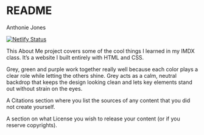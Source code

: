 # README

Anthonie Jones

[![Netlify Status](https://api.netlify.com/api/v1/badges/28ff486f-bddd-4c01-b1ec-d18a21a74307/deploy-status)](https://app.netlify.com/sites/antsmidterm/deploys)

This About Me project covers some of the cool things I learned in my IMDX class. It’s a website I built entirely with HTML and CSS.

Grey, green and purple work together really well because each color plays a clear role while letting the others shine. Grey acts as a calm, neutral backdrop that keeps the design looking clean and lets key elements stand out without strain on the eyes.

A Citations section where you list the sources of any content that you did not create yourself.

A section on what License you wish to release your content (or if you reserve copyrights).